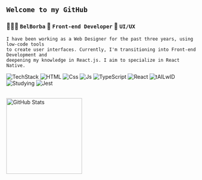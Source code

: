 ##  **` Welcome to my GitHub `**

### 👩🏻‍💻 **`BelBorba`**  💜 **`Front-end Developer`**  💜 **`UI/UX`** 

```
I have been working as a Web Designer for the past three years, using low-code tools
to create user interfaces. Currently, I'm transitioning into Front-end Development and
deepening my knowledge in React.js. I aim to specialize in React Native.
```
![TechStack](https://img.shields.io/badge/My%20Tech%20Stack-8A2BE2?logo=htmx&logoColor=f5f5f5)
![HTML](https://img.shields.io/badge/%20Html-41454A?logo=html5&logoColor=f5f5f5)
![Css](https://img.shields.io/badge/%20Css-41454A?logo=css&logoColor=f5f5f5)
![Js](https://img.shields.io/badge/%20Javascript-41454A?logo=javascript&logoColor=f5f5f5) 
![TypeScript](https://img.shields.io/badge/%20TypeScript-41454A?logo=TypeScript&logoColor=f5f5f5) 
![React](https://img.shields.io/badge/React.js-41454A?logo=react&logoColor=f5f5f5)
![tAILwID](https://img.shields.io/badge/%20TailWind-41454A?logo=tailwindcss&logoColor=f5f5f5)
<br/>
![Studying](https://img.shields.io/badge/Studyng-8A2BE2?logo=htmx&logoColor=f5f5f5)
![Jest](https://img.shields.io/badge/Jest-41454A?logo=jest&logoColor=f5f5f5)

<br/>

<img alt="GitHub Stats" height="200" src="https://github-readme-stats.vercel.app/api/top-langs/?username=belborba&theme=tokyonight&layout=compact&title_color=ffffff&text_color=ffffff&hide_border=true&custom_title=Most%20Used%20Languages&langs_count=9"/>
